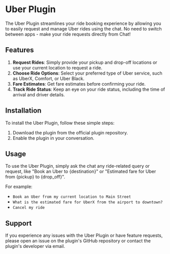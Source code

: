 # Uber Plugin

The Uber Plugin streamlines your ride booking experience by allowing you to easily request and manage Uber rides using the chat. No need to switch between apps - make your ride requests directly from Chat!

## Features

1. **Request Rides**: Simply provide your pickup and drop-off locations or use your current location to request a ride.
2. **Choose Ride Options**: Select your preferred type of Uber service, such as UberX, Comfort, or Uber Black.
3. **Fare Estimates**: Get fare estimates before confirming your ride.
4. **Track Ride Status**: Keep an eye on your ride status, including the time of arrival and driver details.

## Installation

To install the Uber Plugin, follow these simple steps:

1. Download the plugin from the official plugin repository.
2. Enable the plugin in your conversation.

## Usage

To use the Uber Plugin, simply ask the chat any ride-related query or request, like "Book an Uber to {destination}" or "Estimated fare for Uber from {pickup} to {drop_off}".

For example:

- `Book an Uber from my current location to Main Street`
- `What is the estimated fare for UberX from the airport to downtown?`
- `Cancel my ride`

## Support

If you experience any issues with the Uber Plugin or have feature requests, please open an issue on the plugin's GitHub repository or contact the plugin's developer via email.
